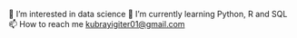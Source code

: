 👀 I’m interested in data science
🌱 I’m currently learning Python, R and SQL
📫 How to reach me kubrayigiter01@gmail.com
